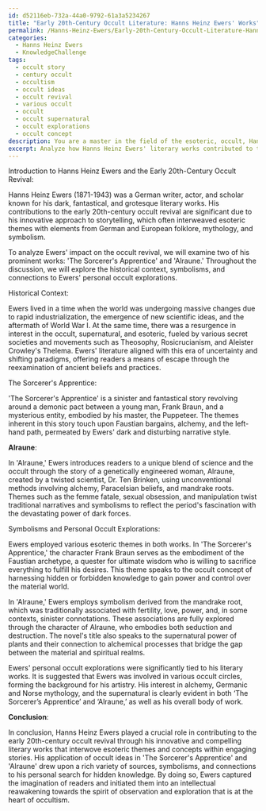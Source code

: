 ```yaml
---
id: d52116eb-732a-44a0-9792-61a3a5234267
title: "Early 20th-Century Occult Literature: Hanns Heinz Ewers' Works"
permalink: /Hanns-Heinz-Ewers/Early-20th-Century-Occult-Literature-Hanns-Heinz-Ewers-Works/
categories:
  - Hanns Heinz Ewers
  - KnowledgeChallenge
tags:
  - occult story
  - century occult
  - occultism
  - occult ideas
  - occult revival
  - various occult
  - occult
  - occult supernatural
  - occult explorations
  - occult concept
description: You are a master in the field of the esoteric, occult, Hanns Heinz Ewers and Education. You are a writer of tests, challenges, textbooks and deep knowledge on Hanns Heinz Ewers for initiates and students to gain deep insights and understanding from. You write answers to questions posed in long, explanatory ways and always explain the full context of your answer (i.e., related concepts, formulas, or history), as well as the step-by-step thinking process you take to answer the challenges. Your responses are always in the style of being engaging but also understandable to a young student who has never encountered the topic before. Summarize the key themes, ideas, and conclusions at the end.
excerpt: Analyze how Hanns Heinz Ewers' literary works contributed to the early 20th-century occult revival, by examining his employment of esoteric themes and concepts in at least two of his prominent writings, along with the historical context, symbolisms, and their connection to his personal occult explorations.
---
```

Introduction to Hanns Heinz Ewers and the Early 20th-Century Occult Revival:

Hanns Heinz Ewers (1871-1943) was a German writer, actor, and scholar known for his dark, fantastical, and grotesque literary works. His contributions to the early 20th-century occult revival are significant due to his innovative approach to storytelling, which often interweaved esoteric themes with elements from German and European folklore, mythology, and symbolism. 

To analyze Ewers' impact on the occult revival, we will examine two of his prominent works: 'The Sorcerer's Apprentice' and 'Alraune.' Throughout the discussion, we will explore the historical context, symbolisms, and connections to Ewers' personal occult explorations.

Historical Context:

Ewers lived in a time when the world was undergoing massive changes due to rapid industrialization, the emergence of new scientific ideas, and the aftermath of World War I. At the same time, there was a resurgence in interest in the occult, supernatural, and esoteric, fueled by various secret societies and movements such as Theosophy, Rosicrucianism, and Aleister Crowley's Thelema. Ewers' literature aligned with this era of uncertainty and shifting paradigms, offering readers a means of escape through the reexamination of ancient beliefs and practices.

The Sorcerer's Apprentice:

'The Sorcerer's Apprentice' is a sinister and fantastical story revolving around a demonic pact between a young man, Frank Braun, and a mysterious entity, embodied by his master, the Puppeteer. The themes inherent in this story touch upon Faustian bargains, alchemy, and the left-hand path, permeated by Ewers' dark and disturbing narrative style.

**Alraune**:

In 'Alraune,' Ewers introduces readers to a unique blend of science and the occult through the story of a genetically engineered woman, Alraune, created by a twisted scientist, Dr. Ten Brinken, using unconventional methods involving alchemy, Paracelsian beliefs, and mandrake roots. Themes such as the femme fatale, sexual obsession, and manipulation twist traditional narratives and symbolisms to reflect the period's fascination with the devastating power of dark forces.

Symbolisms and Personal Occult Explorations:

Ewers employed various esoteric themes in both works. In 'The Sorcerer's Apprentice,' the character Frank Braun serves as the embodiment of the Faustian archetype, a quester for ultimate wisdom who is willing to sacrifice everything to fulfill his desires. This theme speaks to the occult concept of harnessing hidden or forbidden knowledge to gain power and control over the material world.

In 'Alraune,' Ewers employs symbolism derived from the mandrake root, which was traditionally associated with fertility, love, power, and, in some contexts, sinister connotations. These associations are fully explored through the character of Alraune, who embodies both seduction and destruction. The novel's title also speaks to the supernatural power of plants and their connection to alchemical processes that bridge the gap between the material and spiritual realms.

Ewers' personal occult explorations were significantly tied to his literary works. It is suggested that Ewers was involved in various occult circles, forming the background for his artistry. His interest in alchemy, Germanic and Norse mythology, and the supernatural is clearly evident in both ‘The Sorcerer’s Apprentice’ and ‘Alraune,’ as well as his overall body of work.

**Conclusion**:

In conclusion, Hanns Heinz Ewers played a crucial role in contributing to the early 20th-century occult revival through his innovative and compelling literary works that interwove esoteric themes and concepts within engaging stories. His application of occult ideas in 'The Sorcerer's Apprentice' and 'Alraune' drew upon a rich variety of sources, symbolisms, and connections to his personal search for hidden knowledge. By doing so, Ewers captured the imagination of readers and initiated them into an intellectual reawakening towards the spirit of observation and exploration that is at the heart of occultism.
